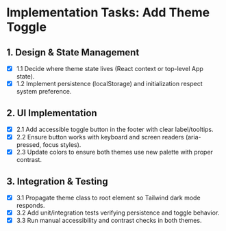 # Implementation Tasks: Add Theme Toggle

## 1. Design & State Management
- [x] 1.1 Decide where theme state lives (React context or top-level App state).
- [x] 1.2 Implement persistence (localStorage) and initialization respect system preference.

## 2. UI Implementation
- [x] 2.1 Add accessible toggle button in the footer with clear label/tooltips.
- [x] 2.2 Ensure button works with keyboard and screen readers (aria-pressed, focus styles).
- [x] 2.3 Update colors to ensure both themes use new palette with proper contrast.

## 3. Integration & Testing
- [x] 3.1 Propagate theme class to root element so Tailwind dark mode responds.
- [x] 3.2 Add unit/integration tests verifying persistence and toggle behavior.
- [x] 3.3 Run manual accessibility and contrast checks in both themes.
